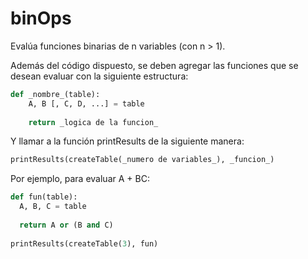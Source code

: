 # binOps
Evalúa funciones binarias de n variables (con n > 1).

Además del código dispuesto, se deben agregar las funciones que se desean evaluar con la siguiente estructura:
````python
def _nombre_(table):
    A, B [, C, D, ...] = table
    
    return _logica de la funcion_
````

Y llamar a la función printResults de la siguiente manera:
````python
printResults(createTable(_numero de variables_), _funcion_)
````
    
Por ejemplo, para evaluar A + BC:
````python
def fun(table):
  A, B, C = table
  
  return A or (B and C)
  
printResults(createTable(3), fun)
````
